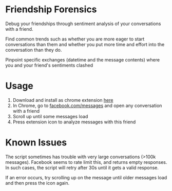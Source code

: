 Friendship Forensics
========================

Debug your friendships through sentiment analysis of your conversations with a friend. 

Find common trends such as whether you are more eager to start conversations than them and whether you put more time and effort into the conversation than they do.

Pinpoint specific exchanges (datetime and the message contents) where you and your friend's sentiments clashed

Usage
=============

1. Download and install as chrome extension [here](https://chrome.google.com/webstore/detail/forenships/jpbkgmamfnkcmmakaoacpcjboglfmhgn)
2. In Chrome, go to [facebook.com/messages](https://www.facebook.com/messages/) and open any conversation with a friend
3. Scroll up until some messages load
4. Press extension icon to analyze messages with this friend

Known Issues
============

The script sometimes has trouble with very large conversations (>100k messages). Facebook seems to rate limit this, and returns empty responses. In such cases, the script will retry after 30s until it gets a valid response.

If an error occurs, try scrolling up on the message until older messages load and then press the icon again.
